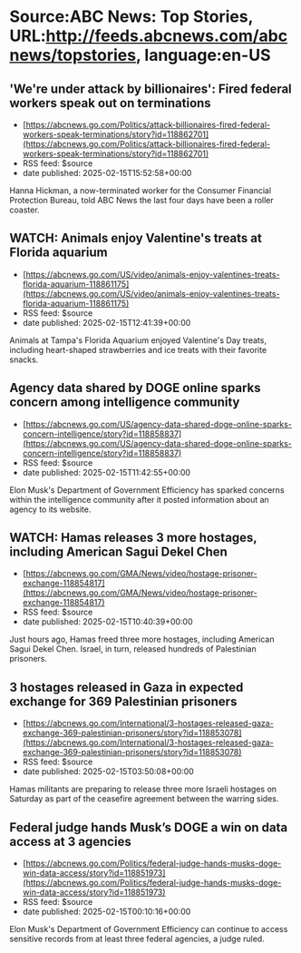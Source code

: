 # Source:ABC News: Top Stories, URL:http://feeds.abcnews.com/abcnews/topstories, language:en-US

## 'We're under attack by billionaires': Fired federal workers speak out on terminations
 - [https://abcnews.go.com/Politics/attack-billionaires-fired-federal-workers-speak-terminations/story?id=118862701](https://abcnews.go.com/Politics/attack-billionaires-fired-federal-workers-speak-terminations/story?id=118862701)
 - RSS feed: $source
 - date published: 2025-02-15T15:52:58+00:00

Hanna Hickman, a now-terminated worker for the Consumer Financial Protection Bureau, told ABC News the last four days have been a roller coaster.

## WATCH:  Animals enjoy Valentine's treats at Florida aquarium
 - [https://abcnews.go.com/US/video/animals-enjoy-valentines-treats-florida-aquarium-118861175](https://abcnews.go.com/US/video/animals-enjoy-valentines-treats-florida-aquarium-118861175)
 - RSS feed: $source
 - date published: 2025-02-15T12:41:39+00:00

Animals at Tampa's Florida Aquarium enjoyed Valentine's Day treats, including heart-shaped strawberries and ice treats with their favorite snacks.

## Agency data shared by DOGE online sparks concern among intelligence community
 - [https://abcnews.go.com/US/agency-data-shared-doge-online-sparks-concern-intelligence/story?id=118858837](https://abcnews.go.com/US/agency-data-shared-doge-online-sparks-concern-intelligence/story?id=118858837)
 - RSS feed: $source
 - date published: 2025-02-15T11:42:55+00:00

Elon Musk's Department of Government Efficiency has sparked concerns within the intelligence community after it posted information about an agency to its website.

## WATCH:  Hamas releases 3 more hostages, including American Sagui Dekel Chen
 - [https://abcnews.go.com/GMA/News/video/hostage-prisoner-exchange-118854817](https://abcnews.go.com/GMA/News/video/hostage-prisoner-exchange-118854817)
 - RSS feed: $source
 - date published: 2025-02-15T10:40:39+00:00

Just hours ago, Hamas freed three more hostages, including American Sagui Dekel Chen. Israel, in turn, released hundreds of Palestinian prisoners.

## 3 hostages released in Gaza in expected exchange for 369 Palestinian prisoners
 - [https://abcnews.go.com/International/3-hostages-released-gaza-exchange-369-palestinian-prisoners/story?id=118853078](https://abcnews.go.com/International/3-hostages-released-gaza-exchange-369-palestinian-prisoners/story?id=118853078)
 - RSS feed: $source
 - date published: 2025-02-15T03:50:08+00:00

Hamas militants are preparing to release three more Israeli hostages on Saturday as part of the ceasefire agreement between the warring sides.

## Federal judge hands Musk’s DOGE a win on data access at 3 agencies
 - [https://abcnews.go.com/Politics/federal-judge-hands-musks-doge-win-data-access/story?id=118851973](https://abcnews.go.com/Politics/federal-judge-hands-musks-doge-win-data-access/story?id=118851973)
 - RSS feed: $source
 - date published: 2025-02-15T00:10:16+00:00

Elon Musk's Department of Government Efficiency can continue to access sensitive records from at least three federal agencies, a judge ruled.

